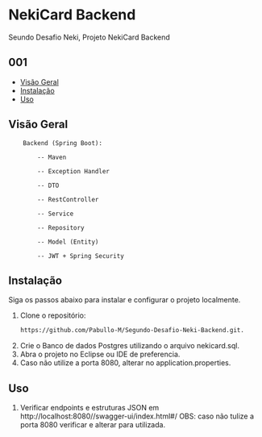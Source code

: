 # NekiCard Backend

Seundo Desafio Neki, Projeto NekiCard Backend

## 001

- [Visão Geral](#visão-geral)
- [Instalação](#instalação)
- [Uso](#uso)

## Visão Geral

		Backend (Spring Boot):

			-- Maven

			-- Exception Handler

			-- DTO

			-- RestController

			-- Service

			-- Repository

			-- Model (Entity)

			-- JWT + Spring Security

## Instalação

Siga os passos abaixo para instalar e configurar o projeto localmente.

1. Clone o repositório:
   ```bash
   https://github.com/Pabullo-M/Segundo-Desafio-Neki-Backend.git.
2. Crie o Banco de dados Postgres utilizando o arquivo nekicard.sql.
3. Abra o projeto no Eclipse ou IDE de preferencia.
4. Caso não utilize a porta 8080, alterar no application.properties.

## Uso

1. Verificar endpoints e estruturas JSON em http://localhost:8080//swagger-ui/index.html#/
OBS: caso não tulize a porta 8080 verificar e alterar para utilizada. 
